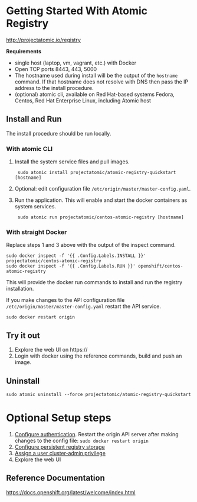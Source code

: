 # Getting Started With Atomic Registry

http://projectatomic.io/registry

**Requirements**

- single host (laptop, vm, vagrant, etc.) with Docker
- Open TCP ports 8443, 443, 5000
- The hostname used during install will be the output of the `hostname` command. If that hostname does not resolve with DNS then pass the IP address to the install procedure.
- (optional) atomic cli, available on Red Hat-based systems Fedora, Centos, Red Hat Enterprise Linux, including Atomic host

## Install and Run

The install procedure should be run locally.

### With atomic CLI

1. Install the system service files and pull images.

        sudo atomic install projectatomic/atomic-registry-quickstart [hostname]
1. Optional: edit configuration file `/etc/origin/master/master-config.yaml`.
1. Run the application. This will enable and start the docker containers as system services.

        sudo atomic run projectatomic/centos-atomic-registry [hostname]

### With straight Docker

Replace steps 1 and 3 above with the output of the inspect command.

    sudo docker inspect -f '{{ .Config.Labels.INSTALL }}' projectatomic/centos-atomic-registry
    sudo docker inspect -f '{{ .Config.Labels.RUN }}' openshift/centos-atomic-registry

This will provide the docker run commands to install and run the registry installation.

If you make changes to the API  configuration file `/etc/origin/master/master-config.yaml` restart the API service.

    sudo docker restart origin

## Try it out

1. Explore the web UI on https://<hostname>
1. Login with docker using the reference commands, build and push an image.

## Uninstall

    sudo atomic uninstall --force projectatomic/atomic-registry-quickstart

# Optional Setup steps

1. [Configure authentication](https://docs.openshift.org/latest/install_config/configuring_authentication.html). Restart the origin API server after making changes to the config file: `sudo docker restart origin` 
1. [Configure persistent registry storage](https://docs.openshift.org/latest/install_config/install/docker_registry.html#advanced-overriding-the-registry-configuration)
1. [Assign a user cluster-admin privilege](https://docs.openshift.org/latest/admin_guide/manage_authorization_policy.html#managing-role-bindings)
1. Explore the web UI

## Reference Documentation

https://docs.openshift.org/latest/welcome/index.html
